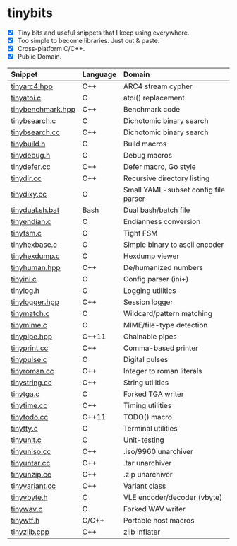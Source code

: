 # tinybits
- [x] Tiny bits and useful snippets that I keep using everywhere.
- [x] Too simple to become libraries. Just cut & paste.
- [x] Cross-platform C/C++.
- [x] Public Domain.

|Snippet|Language|Domain|
|:------|:-------|:-----|
|[tinyarc4.hpp](tinyarc4.hpp)|C++|ARC4 stream cypher|
|[tinyatoi.c](tinyatoi.c)|C|atoi() replacement|
|[tinybenchmark.hpp](tinybenchmark.hpp)|C++|Benchmark code|
|[tinybsearch.c](tinybsearch.c)|C|Dichotomic binary search|
|[tinybsearch.cc](tinybsearch.cc)|C++|Dichotomic binary search|
|[tinybuild.h](tinybuild.h)|C|Build macros|
|[tinydebug.h](tinydebug.h)|C|Debug macros|
|[tinydefer.cc](tinydefer.cc)|C++|Defer macro, Go style|
|[tinydir.cc](tinydir.cc)|C++|Recursive directory listing|
|[tinydixy.cc](tinydixy.c)|C|Small YAML-subset config file parser|
|[tinydual.sh.bat](tinydual.sh.bat)|Bash|Dual bash/batch file|
|[tinyendian.c](tinyendian.c)|C|Endianness conversion|
|[tinyfsm.c](tinyfsm.c)|C|Tight FSM|
|[tinyhexbase.c](tinyhexbase.c)|C|Simple binary to ascii encoder|
|[tinyhexdump.c](tinyhexdump.c)|C|Hexdump viewer|
|[tinyhuman.hpp](tinyhuman.hpp)|C++|De/humanized numbers|
|[tinyini.c](tinyini.c)|C|Config parser (ini+)|
|[tinylog.h](tinylog.h)|C|Logging utilities|
|[tinylogger.hpp](tinylogger.hpp)|C++|Session logger|
|[tinymatch.c](tinymatch.c)|C|Wildcard/pattern matching|
|[tinymime.c](tinymime.c)|C|MIME/file-type detection|
|[tinypipe.hpp](tinypipe.hpp)|C++11|Chainable pipes|
|[tinyprint.cc](tinyprint.cc)|C++|Comma-based printer|
|[tinypulse.c](tinypulse.c)|C|Digital pulses|
|[tinyroman.cc](tinyroman.cc)|C++|Integer to roman literals|
|[tinystring.cc](tinystring.cc)|C++|String utilities|
|[tinytga.c](tinytga.c)|C|Forked TGA writer|
|[tinytime.cc](tinytime.cc)|C++|Timing utilities|
|[tinytodo.cc](tinytodo.cc)|C++11|TODO() macro|
|[tinytty.c](tinytty.c)|C|Terminal utilities|
|[tinyunit.c](tinyunit.c)|C|Unit-testing|
|[tinyuniso.cc](tinyuniso.cc)|C++|.iso/9960 unarchiver|
|[tinyuntar.cc](tinyuntar.cc)|C++|.tar unarchiver|
|[tinyunzip.cc](tinyunzip.cc)|C++|.zip unarchiver|
|[tinyvariant.cc](tinyvariant.cc)|C++|Variant class|
|[tinyvbyte.h](tinyvbyte.h)|C|VLE encoder/decoder (vbyte)|
|[tinywav.c](tinywav.c)|C|Forked WAV writer|
|[tinywtf.h](tinywtf.h)|C/C++|Portable host macros|
|[tinyzlib.cpp](tinyzlib.cpp)|C++|zlib inflater|
